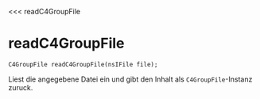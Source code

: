 <<< readC4GroupFile

# readC4GroupFile

```fnpreview
C4GroupFile readC4GroupFile(nsIFile file);
```
Liest die angegebene Datei ein und gibt den Inhalt als ```C4GroupFile```-Instanz zuruck.